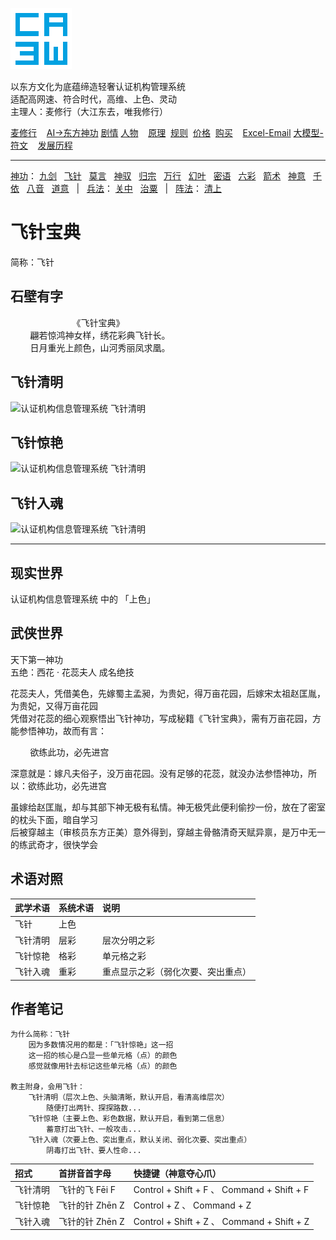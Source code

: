 ![](../../static/ca3w.png "ca3w 认证机构管理系统")

以东方文化为底蕴缔造轻奢认证机构管理系统 <br/>
适配高网速、符合时代，高维、上色、灵动 <br/>
主理人：麦修行（大江东去，唯我修行）

[麦修行][]&nbsp;&nbsp;&nbsp;&nbsp;[AI->东方神功][东方神功]&nbsp;[剧情][]&nbsp;[人物][]&nbsp;&nbsp;&nbsp;&nbsp;[原理][]&nbsp;&nbsp;[规则][]&nbsp;&nbsp;[价格][]&nbsp;&nbsp;[购买][]&nbsp;&nbsp;&nbsp;&nbsp;[Excel-Email][]&nbsp;[大模型-符文][]&nbsp;&nbsp;&nbsp;&nbsp;[发展历程][]

[麦修行]: https://github.com/ca3w/BEST
[东方神功]: https://github.com/ca3w/ai-dongfangshengong
[剧情]: https://github.com/ca3w/dongfangernvqing/blob/main/root/BEST.md
[人物]: https://github.com/ca3w/dongfangernvqing/blob/main/root/renwu.md
[原理]: https://github.com/ca3w/key
[规则]: https://github.com/ca3w/rule
[价格]: https://github.com/ca3w/pricing
[购买]: https://github.com/ca3w/howtobuy
[Excel-Email]: https://github.com/ca3w/excel-email
[大模型-符文]: https://github.com/ca3w/largemodel-rune
[发展历程]: https://github.com/ca3w/development

***

[神功][]：&nbsp;[九剑][]&nbsp;&nbsp;&nbsp;[飞针][]&nbsp;&nbsp;&nbsp;[莫言][]&nbsp;&nbsp;&nbsp;[神驭][]&nbsp;&nbsp;&nbsp;[归宗][]&nbsp;&nbsp;&nbsp;[万行][]&nbsp;&nbsp;&nbsp;[幻叶][]&nbsp;&nbsp;&nbsp;[密语][]&nbsp;&nbsp;&nbsp;[六彩][]&nbsp;&nbsp;&nbsp;[箭术][]&nbsp;&nbsp;&nbsp;[神意][]&nbsp;&nbsp;&nbsp;[千依][]&nbsp;&nbsp;&nbsp;[八音][]&nbsp;&nbsp;&nbsp;[道意][]&nbsp;&nbsp;&nbsp;|&nbsp;&nbsp;&nbsp;[兵法][]：&nbsp;[关中][]&nbsp;&nbsp;&nbsp;[治粟][]&nbsp;&nbsp;&nbsp;|&nbsp;&nbsp;&nbsp;[阵法][]：&nbsp;[清上][]

[神功]: https://github.com/ca3w/ai-dongfangshengong

[九剑]: ../../wugong/fuyaojiujian/BEST.md
[飞针]: ../../wugong/feizhenbaodian/BEST.md
[莫言]: ../../wugong/moyan/BEST.md
[神驭]: ../../wugong/shenyu/BEST.md
[归宗]: ../../wugong/baichuanguizong/BEST.md
[万行]: ../../wugong/yufengwanxing/BEST.md
[幻叶]: ../../wugong/huanyezhi/BEST.md
[密语]: ../../wugong/chenqiaomiyu/BEST.md
[六彩]: ../../wugong/liucaishenjian/BEST.md
[箭术]: ../../wugong/linjiajianshu/BEST.md
[神意]: ../../wugong/shenyiduoxinzhao/BEST.md
[千依]: ../../wugong/qianyizijian/BEST.md
[八音]: ../../wugong/bayinshengxin/BEST.md
[道意]: ../../wugong/daoyicuican/BEST.md

[兵法]: https://github.com/ca3w/ai-dongfangshengong#兵法目录

[关中]: ../../bingfa/guanzhongzhanfa/BEST.md
[治粟]: ../../bingfa/zhisubingfa/BEST.md

[阵法]: https://github.com/ca3w/ai-dongfangshengong#阵法目录

[清上]: ../../zhenfa/qingshangbeidouzhen/BEST.md

# 飞针宝典

简称：飞针

## 石壁有字

&nbsp;&nbsp;&nbsp;&nbsp;&nbsp;&nbsp;&nbsp;&nbsp;&nbsp;&nbsp;&nbsp;&nbsp;&nbsp;&nbsp;&nbsp;&nbsp;&nbsp;&nbsp;&nbsp;&nbsp;&nbsp;&nbsp;&nbsp;&nbsp;&nbsp;《飞针宝典》 <br/>
&nbsp;&nbsp;&nbsp;&nbsp;&nbsp;&nbsp;&nbsp;&nbsp;翩若惊鸿神女样，绣花彩典飞针长。 <br/>
&nbsp;&nbsp;&nbsp;&nbsp;&nbsp;&nbsp;&nbsp;&nbsp;日月重光上颜色，山河秀丽凤求凰。

## 飞针清明

![](./static/01-feizhenqingming.gif "认证机构信息管理系统 飞针清明")

## 飞针惊艳

![](./static/02-feizhenjingyan.gif "认证机构信息管理系统 飞针清明")

## 飞针入魂

![](./static/03-feizhenruhun.gif "认证机构信息管理系统 飞针清明")

***

## 现实世界

认证机构信息管理系统 中的 「上色」

## 武侠世界

天下第一神功 <br/>
五绝：西花 · 花蕊夫人 成名绝技

花蕊夫人，凭借美色，先嫁蜀主孟昶，为贵妃，得万亩花园，后嫁宋太祖赵匡胤，为贵妃，又得万亩花园 <br/>
凭借对花蕊的细心观察悟出飞针神功，写成秘籍《飞针宝典》，需有万亩花园，方能参悟神功，故而有言：

&nbsp;&nbsp;&nbsp;&nbsp;&nbsp;&nbsp;&nbsp;&nbsp;欲练此功，必先进宫

深意就是：嫁凡夫俗子，没万亩花园。没有足够的花蕊，就没办法参悟神功，所以：欲练此功，必先进宫

虽嫁给赵匡胤，却与其部下神无极有私情。神无极凭此便利偷抄一份，放在了密室的枕头下面，暗自学习 <br/>
后被穿越主（审核员东方正美）意外得到，穿越主骨骼清奇天赋异禀，是万中无一的练武奇才，很快学会

## 术语对照

武学术语  |系统术语  |说明
:---------|:---------|:-----------------------------------
飞针      |上色      |
飞针清明  |层彩      |层次分明之彩
飞针惊艳  |格彩      |单元格之彩
飞针入魂  |重彩      |重点显示之彩（弱化次要、突出重点）

## 作者笔记

```text
为什么简称：飞针
    因为多数情况用的都是：「飞针惊艳」这一招
    这一招的核心是凸显一些单元格（点）的颜色
    感觉就像用针去标记这些单元格（点）的颜色

教主附身，会用飞针：
    飞针清明（层次上色、头脑清晰，默认开启，看清高维层次）
        随便打出两针、探探路数...
    飞针惊艳（主要上色、彩色数据，默认开启，看到第二信息）
        蓄意打出飞针、一般攻击...
    飞针入魂（次要上色、突出重点，默认关闭、弱化次要、突出重点）
        阴毒打出飞针、要人性命...
```

招式      |首拼音首字母     |快捷键（神意夺心爪）
:---------|:----------------|:-------------------------------------------
飞针清明  |飞针的飞 Fēi F   |Control + Shift + F 、 Command + Shift + F
飞针惊艳  |飞针的针 Zhēn Z  |Control + Z 、 Command + Z
飞针入魂  |飞针的针 Zhēn Z  |Control + Shift + Z 、 Command + Shift + Z
